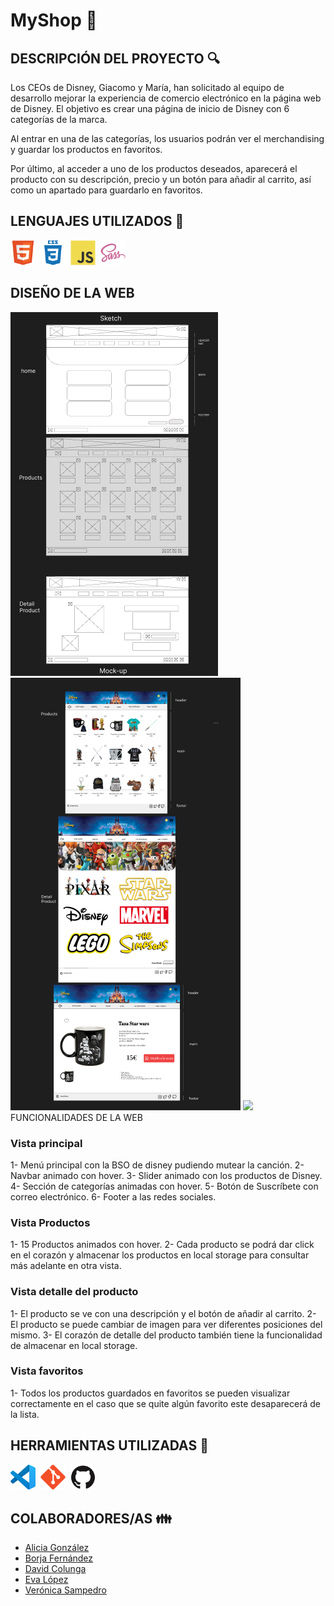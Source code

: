 # MyShop :movie_camera:
## DESCRIPCIÓN DEL PROYECTO  :mag:

Los CEOs de Disney, Giacomo y María, han solicitado al equipo de desarrollo mejorar la experiencia de comercio electrónico en la página web de Disney. El objetivo es crear una página de inicio de Disney con 6 categorías de la marca.

Al entrar en una de las categorías, los usuarios podrán ver el merchandising y guardar los productos en favoritos.

Por último, al acceder a uno de los productos deseados, aparecerá el producto con su descripción, precio y un botón para añadir al carrito, así como un apartado para guardarlo en favoritos.

## LENGUAJES UTILIZADOS :rocket:
<div>
    <img src="https://github.com/devicons/devicon/blob/master/icons/html5/html5-original.svg" title="HTML5" alt="HTML" width="40" height="40"/>&nbsp;
    <img src="https://github.com/devicons/devicon/blob/master/icons/css3/css3-plain-wordmark.svg"  title="CSS3" alt="CSS" width="40" height="40"/>&nbsp;
    <img src="https://github.com/devicons/devicon/blob/master/icons/javascript/javascript-original.svg" title="JavaScript" alt="JavaScript" width="40" height="40"/>&nbsp;
    <img src="https://github.com/devicons/devicon/blob/master/icons/sass/sass-original.svg" title="SASS" alt="SASS" width="40" height="40"/>&nbsp;
</div>

## DISEÑO DE LA WEB
<div>
    <img src="./public/img/readme/Sketch.PNG" >
    <img src="./public/img/readme/prototype.PNG" >
    <img src="./public/img/readme/mockup.PNG >
</div>

## FUNCIONALIDADES DE LA WEB
### Vista principal
1- Menú principal con la BSO de disney pudiendo mutear la canción.
2- Navbar animado con hover.
3- Slider animado con los productos de Disney.
4- Sección de categorías animadas con hover.
5- Botón de Suscríbete con correo electrónico.
6- Footer a las redes sociales.

### Vista Productos
1- 15 Productos animados con hover.
2- Cada producto se podrá dar click en el corazón y almacenar los productos en local storage para consultar más adelante en otra vista.

### Vista detalle del producto
1- El producto se ve con una descripción y el botón de añadir al carrito.
2- El producto se puede cambiar de imagen para ver diferentes posiciones del mismo.
3- El corazón de detalle del producto también tiene la funcionalidad de almacenar en local storage.

### Vista favoritos
1- Todos los productos guardados en favoritos se pueden visualizar correctamente en el caso que se quite algún favorito este desaparecerá de la lista.


## HERRAMIENTAS UTILIZADAS :hammer:
<div>
    <img src="https://github.com/devicons/devicon/blob/master/icons/vscode/vscode-original.svg" title="VSCODE" alt="VSCODE" width="40" height="40"/>&nbsp;
    <img src="https://github.com/devicons/devicon/blob/master/icons/git/git-original.svg"  title="GIT" alt="GIT" width="40" height="40"/>&nbsp;
    <img src="https://github.com/devicons/devicon/blob/master/icons/github/github-original.svg" title="JavaScript" alt="JavaScript" width="40" height="40"/>&nbsp;
</div>

## COLABORADORES/AS  :family:

- [Alicia González](https://github.com/Aliglez)
- [Borja Fernández](https://github.com/BarmanDev)
- [David Colunga](https://github.com/Colunga-D)
- [Eva López](https://github.com/EvaMLopez)
- [Verónica Sampedro](https://github.com/verosampedro)



